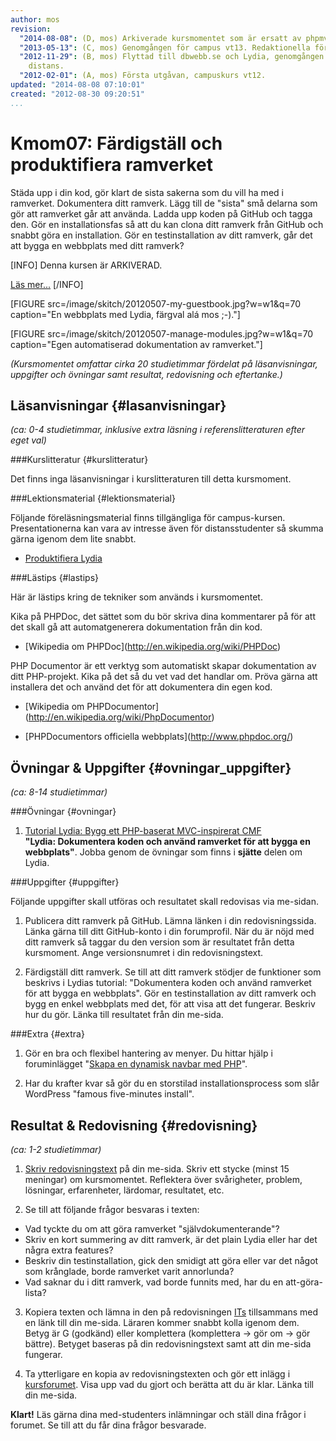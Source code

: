 ```yaml
---
author: mos
revision:
  "2014-08-08": (D, mos) Arkiverade kursmomentet som är ersatt av phpmvc-v2.
  "2013-05-13": (C, mos) Genomgången för campus vt13. Redaktionella förändringar.
  "2012-11-29": (B, mos) Flyttad till dbwebb.se och Lydia, genomgången inför ht12
    distans.
  "2012-02-01": (A, mos) Första utgåvan, campuskurs vt12.
updated: "2014-08-08 07:10:01"
created: "2012-08-30 09:20:51"
...
```

Kmom07: Färdigställ och produktifiera ramverket
==================================

Städa upp i din kod, gör klart de sista sakerna som du vill ha med i ramverket. Dokumentera ditt ramverk. Lägg till de "sista" små delarna som gör att ramverket går att använda. Ladda upp koden på GitHub och tagga den. Gör en installationsfas så att du kan clona ditt ramverk från GitHub och snabbt göra en installation. Gör en testinstallation av ditt ramverk, går det att bygga en webbplats med ditt ramverk? 

[INFO]
Denna kursen är ARKIVERAD.

[Läs mer...](phpmvc-v1)
[/INFO]

[FIGURE src=/image/skitch/20120507-my-guestbook.jpg?w=w1&q=70 caption="En webbplats med Lydia, färgval alá mos ;-)."]

[FIGURE src=/image/skitch/20120507-manage-modules.jpg?w=w1&q=70 caption="Egen automatiserad dokumentation av ramverket."]

*(Kursmomentet omfattar cirka 20 studietimmar fördelat på läsanvisningar, uppgifter och övningar samt resultat, redovisning och eftertanke.)*



Läsanvisningar  {#lasanvisningar}
---------------------------------

*(ca: 0-4 studietimmar, inklusive extra läsning i referenslitteraturen efter eget val)*


###Kurslitteratur  {#kurslitteratur}

Det finns inga läsanvisningar i kurslitteraturen till detta kursmoment.



###Lektionsmaterial  {#lektionsmaterial}

Följande föreläsningsmaterial finns tillgängliga för campus-kursen. Presentationerna kan vara av intresse även för distansstudenter så skumma gärna igenom dem lite snabbt.

* [Produktifiera Lydia](phpmvc/lydia-produktifiera-vt13.pdf)



###Lästips {#lastips}

Här är lästips kring de tekniker som används i kursmomentet. 

Kika på PHPDoc, det sättet som du bör skriva dina kommentarer på för att det skall gå att automatgenerera dokumentation från din kod.

* [Wikipedia om PHPDoc](<a href='http://en.wikipedia.org/wiki/PHPDoc'>http://en.wikipedia.org/wiki/PHPDoc</a>)


PHP Documentor är ett verktyg som automatiskt skapar dokumentation av ditt PHP-projekt. Kika på det så du vet vad det handlar om. Pröva gärna att installera det och använd det för att dokumentera din egen kod.

* [Wikipedia om PHPDocumentor](<a href='http://en.wikipedia.org/wiki/PhpDocumentor'>http://en.wikipedia.org/wiki/PhpDocumentor</a>)

* [PHPDocumentors officiella webbplats](<a href='http://www.phpdoc.org/'>http://www.phpdoc.org/</a>)



Övningar & Uppgifter  {#ovningar_uppgifter}
-------------------------------------------

*(ca: 8-14 studietimmar)*


###Övningar {#ovningar}

1. [Tutorial Lydia: Bygg ett PHP-baserat MVC-inspirerat CMF](lydia/tutorial)  
  **"Lydia: Dokumentera koden och använd ramverket för att bygga en webbplats"**. Jobba genom de övningar som finns i **sjätte** delen om Lydia.



###Uppgifter {#uppgifter}

Följande uppgifter skall utföras och resultatet skall redovisas via me-sidan.

1. Publicera ditt ramverk på GitHub. Lämna länken i din redovisningssida. Länka gärna till ditt GitHub-konto i din forumprofil. När du är nöjd med ditt ramverk så taggar du den version som är resultatet från detta kursmoment. Ange versionsnumret i din redovisningstext.

2. Färdigställ ditt ramverk. Se till att ditt ramverk stödjer de funktioner som beskrivs i Lydias tutorial: "Dokumentera koden och använd ramverket för att bygga en webbplats". Gör en testinstallation av ditt ramverk och bygg en enkel webbplats med det, för att visa att det fungerar. Beskriv hur du gör. Länka till resultatet från din me-sida.



###Extra {#extra}

1. Gör en bra och flexibel hantering av menyer. Du hittar hjälp i foruminlägget "[Skapa en dynamisk navbar med PHP](/t/16)".

2. Har du krafter kvar så gör du en storstilad installationsprocess som slår WordPress "famous five-minutes install".



Resultat & Redovisning  {#redovisning}
-----------------------------------------------

*(ca: 1-2 studietimmar)*

1. [Skriv redovisningstext](kunskap/att-skriva-en-bra-redovisningstext) på din me-sida. Skriv ett stycke (minst 15 meningar) om kursmomentet. Reflektera över svårigheter, problem, lösningar, erfarenheter, lärdomar, resultatet, etc.

2. Se till att följande frågor besvaras i texten:
  * Vad tyckte du om att göra ramverket "självdokumenterande"?
  * Skriv en kort summering av ditt ramverk, är det plain Lydia eller har det några extra features?
  * Beskriv din testinstallation, gick den smidigt att göra eller var det något som krånglade, borde ramverket varit annorlunda?
  * Vad saknar du i ditt ramverk, vad borde funnits med, har du en att-göra-lista?

3. Kopiera texten och lämna in den på redovisningen [ITs](bth#its) tillsammans med en länk till din me-sida. Läraren kommer snabbt kolla igenom dem. Betyg är G (godkänd) eller komplettera (komplettera -> gör om -> gör bättre). Betyget baseras på din redovisningstext samt att din me-sida fungerar.

4. Ta ytterligare en kopia av redovisningstexten och gör ett inlägg i [kursforumet](forum/utbildning/phpmvc). Visa upp vad du gjort och berätta att du är klar. Länka till din me-sida.


**Klart!** Läs gärna dina med-studenters inlämningar och ställ dina frågor i forumet. Se till att du får dina frågor besvarade.




